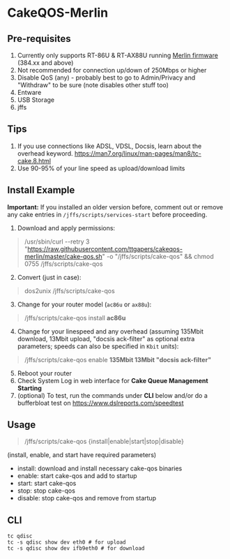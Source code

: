 # CakeQOS-Merlin

## Pre-requisites
1. Currently only supports RT-86U & RT-AX88U running <a href="https://github.com/RMerl/asuswrt-merlin.ng">Merlin firmware</a> (384.xx and above)
2. Not recommended for connection up/down of 250Mbps or higher
3. Disable QoS (any) - probably best to go to Admin/Privacy and "Withdraw" to be sure (note disables other stuff too)
4. Entware
5. USB Storage
6. jffs

## Tips
1. If you use connections like ADSL, VDSL, Docsis, learn about the overhead keyword. 
    https://man7.org/linux/man-pages/man8/tc-cake.8.html
2. Use 90-95% of your line speed as upload/download limits

## Install Example

<b>Important:</b> If you installed an older version before, comment out or remove any cake entries in `/jffs/scripts/services-start` before proceeding.

1. Download and apply permissions:
> /usr/sbin/curl --retry 3 "https://raw.githubusercontent.com/ttgapers/cakeqos-merlin/master/cake-qos.sh" -o "/jffs/scripts/cake-qos" && chmod 0755 /jffs/scripts/cake-qos
2. Convert (just in case):
> dos2unix /jffs/scripts/cake-qos
3. Change for your router model (`ac86u` or `ax88u`):
> /jffs/scripts/cake-qos install **ac86u**
4. Change for your linespeed and any overhead (assuming 135Mbit download, 13Mbit upload, "docsis ack-filter" as optional extra parameters; speeds can also be specified in `Kbit` units):
> /jffs/scripts/cake-qos enable **135Mbit 13Mbit "docsis ack-filter"**
5. Reboot your router
6. Check System Log in web interface for **Cake Queue Management Starting**
7. (optional) To test, run the commands under **CLI** below and/or do a bufferbloat test on https://www.dslreports.com/speedtest

## Usage

> /jffs/scripts/cake-qos {install|enable|start|stop|disable}

(install, enable, and start have required parameters)

- install: download and install necessary cake-qos binaries
- enable:  start cake-qos and add to startup
- start:   start cake-qos
- stop:    stop cake-qos
- disable: stop cake-qos and remove from startup
    
## CLI

```
tc qdisc
tc -s qdisc show dev eth0 # for upload
tc -s qdisc show dev ifb9eth0 # for download
```

